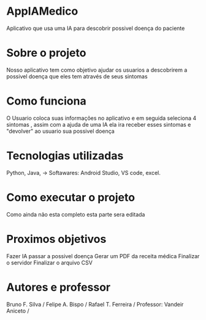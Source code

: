 # AppIAMedico
Aplicativo que usa uma IA para descobrir possivel doença do paciente

# Sobre o projeto
Nosso aplicativo tem como objetivo ajudar os usuarios a descobrirem a possivel doença que eles tem através de seus sintomas

# Como funciona
O Usuario coloca suas informações no aplicativo e em seguida seleciona 4 sintomas , assim com a ajuda de uma IA ela ira receber esses sintomas e "devolver" ao usuario sua possivel doença

# Tecnologias utilizadas
Python, Java, -> Softawares: Android Studio, VS code, excel.

# Como executar o projeto
Como ainda não esta completo esta parte sera editada

# Proximos objetivos
Fazer IA passar a possivel doença
Gerar um PDF da receita médica
Finalizar o servidor
Finalizar o arquivo CSV

# Autores e professor
Bruno F. Silva /
Felipe A. Bispo  / 
Rafael T. Ferreira /
Professor: Vandeir Aniceto /

